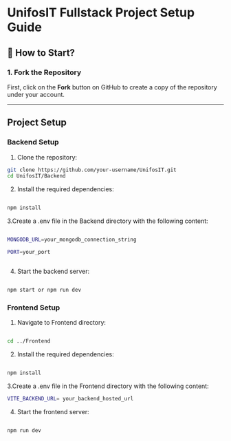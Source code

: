 # UnifosIT Fullstack Project Setup Guide

## 🚀 How to Start?

### 1. Fork the Repository
First, click on the **Fork** button on GitHub to create a copy of the repository under your account.

---



## Project Setup

### Backend Setup
1. Clone the repository:
```bash
git clone https://github.com/your-username/UnifosIT.git
cd UnifosIT/Backend
```


 
2.  Install the required dependencies:

```bash

npm install
```

3.Create a .env file in the Backend directory with the following content:

```bash

MONGODB_URL=your_mongodb_connection_string

PORT=your_port



```

4. Start the backend server:

```bash

npm start or npm run dev

```


### Frontend Setup

1. Navigate to  Frontend directory:

```bash

cd ../Frontend


```


 
2.  Install the required dependencies:

```bash

npm install
```

3.Create a .env file in the Frontend directory with the following content:

```bash
VITE_BACKEND_URL= your_backend_hosted_url

```

4. Start the frontend server:

```bash

npm run dev

```
